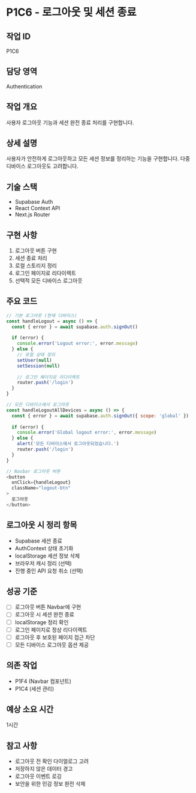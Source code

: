 # P1C6 - 로그아웃 및 세션 종료

## 작업 ID
P1C6

## 담당 영역
Authentication

## 작업 개요
사용자 로그아웃 기능과 세션 완전 종료 처리를 구현합니다.

## 상세 설명
사용자가 안전하게 로그아웃하고 모든 세션 정보를 정리하는 기능을 구현합니다. 다중 디바이스 로그아웃도 고려합니다.

## 기술 스택
- Supabase Auth
- React Context API
- Next.js Router

## 구현 사항
1. 로그아웃 버튼 구현
2. 세션 종료 처리
3. 로컬 스토리지 정리
4. 로그인 페이지로 리다이렉트
5. 선택적 모든 디바이스 로그아웃

## 주요 코드
```javascript
// 기본 로그아웃 (현재 디바이스)
const handleLogout = async () => {
  const { error } = await supabase.auth.signOut()
  
  if (error) {
    console.error('Logout error:', error.message)
  } else {
    // 로컬 상태 정리
    setUser(null)
    setSession(null)
    
    // 로그인 페이지로 리다이렉트
    router.push('/login')
  }
}

// 모든 디바이스에서 로그아웃
const handleLogoutAllDevices = async () => {
  const { error } = await supabase.auth.signOut({ scope: 'global' })
  
  if (error) {
    console.error('Global logout error:', error.message)
  } else {
    alert('모든 디바이스에서 로그아웃되었습니다.')
    router.push('/login')
  }
}

// Navbar 로그아웃 버튼
<button 
  onClick={handleLogout}
  className="logout-btn"
>
  로그아웃
</button>
```

## 로그아웃 시 정리 항목
- Supabase 세션 종료
- AuthContext 상태 초기화
- localStorage 세션 정보 삭제
- 브라우저 캐시 정리 (선택)
- 진행 중인 API 요청 취소 (선택)

## 성공 기준
- [ ] 로그아웃 버튼 Navbar에 구현
- [ ] 로그아웃 시 세션 완전 종료
- [ ] localStorage 정리 확인
- [ ] 로그인 페이지로 정상 리다이렉트
- [ ] 로그아웃 후 보호된 페이지 접근 차단
- [ ] 모든 디바이스 로그아웃 옵션 제공

## 의존 작업
- P1F4 (Navbar 컴포넌트)
- P1C4 (세션 관리)

## 예상 소요 시간
1시간

## 참고 사항
- 로그아웃 전 확인 다이얼로그 고려
- 저장하지 않은 데이터 경고
- 로그아웃 이벤트 로깅
- 보안을 위한 민감 정보 완전 삭제
